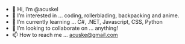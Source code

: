 - 👋 Hi, I’m @acuskel
- 👀 I’m interested in ... coding, rollerblading, backpacking and anime.
- 🌱 I’m currently learning ... C#, .NET, Javascript, CSS, Python
- 💞️ I’m looking to collaborate on ... anything!
- 📫 How to reach me ... acuske@gmail.com

<!---
acuskel/acuskel is a ✨ special ✨ repository because its `README.md` (this file) appears on your GitHub profile.
You can click the Preview link to take a look at your changes.
--->
